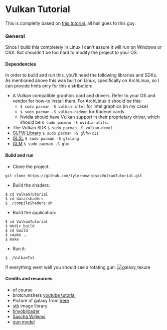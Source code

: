 # Vulkan Tutorial

This is completly based on [this tutorial](https://vulkan-tutorial.com), all hail goes to this guy.

### General

Since I build this completely in Linux I can't assure it will run on Windows or OSX. But shouldn't be too hard to modify the project to your OS.

#### Dependencies
In order to build and run this, you'll need the following libraries and SDKs. As mentioned above this was built on Linux, specifically on ArchLinux, so I can provide hints only for this distribution:
* A Vulkan compatible graphics card and drivers. Refer to your OS and vendor for how-to install them. For ArchLinux it should be this:
  * ```$ sudo pacman -S vulkan-intel``` for Intel graphics (in my case)
  * ```$ sudo pacman -S vulkan-radeon``` for Radeon cards
  * Nvidia should have Vulkan support in their proprietary driver, which should be ```$ sudo pacman -S nvidia-utils```.
* The Vulkan SDK ```$ sudo pacman -S vulkan-devel```
* [GLFW Library](https://www.glfw.org/) ```$ sudo pacman -S glfw-x11```
* [GLSL](https://www.khronos.org/registry/OpenGL/index_gl.php) ```$ sudo pacman -S glslang```
* [GLM](https://glm.g-truc.net/0.9.9/index.html ) ```$ sudo pacman -S glm```
 
#### Build and run

* Clone the project:

```git clone https://github.com/tylernewnoise/VulkanTutorial.git```
* Build the shaders:
```
$ cd VulkanTutorial
$ cd data/shaders
$ ./compileShaders.sh
```
* Build the application:
 ```
 $ cd VulkanTutorial
 $ mkdir build
 $ cd build
 $ cmake ..
 $ make
```

* Run it:

```$ ./VulkanTut```

If everything went well you should see a rotating gun:
![galaxy_texure](screenshot.png)

#### Credits and resources

* [of course](https://vulkan-tutorial.com)
* brotcrunshers [youtube tutorial](https://www.youtube.com/watch?v=mzVFHEmnRLg&index=1&list=PL58qjcU5nk8uH9mmlASm4SFy1yuPzDAH0)
* Picture of galaxy from [here](https://www.flickr.com/photos/nasacommons/9467311154/in/photolist-fqArLE-bTceKc-8phfAM-npPhJ7-bTcCAt-r8td3y-bEha9y-fq2Sbf-bEha4f-r9nNFv-fqmbDn-8pkquq-bTcmwH-bEhcEN-bEhemC-bEhagb-otWLAH-qRWXqx-bEhfpJ-bTcfYn-bTcuj6-bEhVV5-8cJQMe-bTcBMc-bEhVUu-bEhCa5-do6zvq-bTbVRZ-btKxwX-npPh5b-bTcFfF-bEheEA-bEhWDj-fq17jY-qR79LP-bTbTSr-bTce3n-fpNgdH-bTcfYB-dCrz1Z-fq3kMf-bEhWkE-fqAYHf-Lct2bP-ZnqK2r-7hKa3t-QdxXBq-qR19hL-bTbVX8-i54VDR)
* [stb](https://github.com/nothings/stb) image library
* [tinyobjloader](https://github.com/syoyo/tinyobjloader)
* [Sascha Willems](https://github.com/SaschaWillems/Vulkan)
* [gun model](https://free3d.com/3d-model/45-acp-smith-and-wesson-13999.html)


